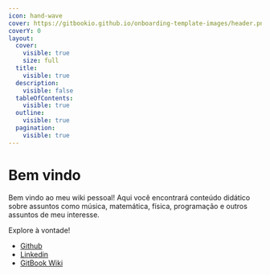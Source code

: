 ```yaml
---
icon: hand-wave
cover: https://gitbookio.github.io/onboarding-template-images/header.png
coverY: 0
layout:
  cover:
    visible: true
    size: full
  title:
    visible: true
  description:
    visible: false
  tableOfContents:
    visible: true
  outline:
    visible: true
  pagination:
    visible: true
---
```


# Bem vindo

Bem vindo ao meu wiki pessoal! Aqui você encontrará conteúdo didático sobre assuntos como música, matemática, física, programação e outros assuntos de meu interesse.

Explore à vontade!

* [Github](https://github.com/nicolasmafra)
* [Linkedin](https://www.linkedin.com/in/nicolas-mafra-0b75ba137)
* [GitBook Wiki](https://nicolasmafra.gitbook.io/wiki)

